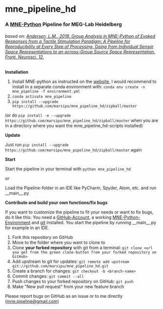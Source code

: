 # mne_pipeline_hd
### A [MNE-Python](https://mne.tools/stable/index.html) Pipeline for MEG-Lab Heidelberg
###### based on: [Andersen, L.M., 2018. Group Analysis in MNE-Python of Evoked Responses from a Tactile Stimulation Paradigm: A Pipeline for Reproducibility at Every Step of Processing, Going from Individual Sensor Space Representations to an across-Group Source Space Representation. Front. Neurosci. 12.](https://doi.org/10.3389/fnins.2018.00006)
**Installation**

1. Install MNE-python as instructed on the [website](https://www.martinos.org/mne/stable/install_mne_python.html),
I would recommend to install in a separate conda environment with:
`conda env create -n mne_pipeline -f environment.yml`
2. `conda activate mne_pipeline`
3. `pip install --upgrade https://github.com/marsipu/mne_pipeline_hd/zipball/master`

(or do `pip install -e --upgrade https://github.com/marsipu/mne_pipeline_hd/zipball/master`
 when you are in a directory where you want the mne_pipeline_hd-scripts installed)


**Update**

Just run `pip install --upgrade https://github.com/marsipu/mne_pipeline_hd/zipball/master` again

**Start**

Start the pipeline in your terminal with `python mne_pipeline_hd`

_or_

Load the Pipeline-folder in an IDE like PyCharm, Spyder, Atom, etc. and run \_\_main\_\_.py

**Contribute and build your own functions/fix bugs**

If you want to customize the pipeline to fit your needs or want to fix bugs, do it like this:
You need a [GitHub-Account](https://github.com/), a working [MNE-Python-Environment](https://www.martinos.org/mne/stable/install_mne_python.html) 
and [git](https://git-scm.com/book/en/v2/Getting-Started-Installing-Git) installed.
You start the pipeline by running \_\_main\_\_.py for example in an IDE.

1. Fork this repository on GitHub
2. Move to the folder where you want to clone to
3. Clone **your forked repository** with git from a terminal: `git clone <url you get from the green clone-button from your forked repository on GitHub>`
4. Add upstream to git for updates: `git remote add upstream git://github.com/marsipu/mne_pipeline_hd.git`
5. Create a branch for changes: `git checkout -b <branch-name>`
6. Commit changes: `git commit --all `
7. Push changes to your forked repository on GitHub: `git push`
8. Make "New pull request" from your new feature branch


Please report bugs on GitHub as an issue or to me directly (mne.pipeline@gmail.com)
